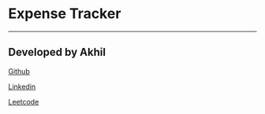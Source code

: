 # Expense Tracker
---

## Developed by Akhil 

[Github](https://www.github.com/akhilhind)

[Linkedin](https://www.linkedin.com/in/akhilhind)

[Leetcode](https://www.leetcode.com/akhil1nd)